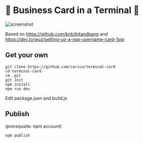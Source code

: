 # 🌊 Business Card in a Terminal 🌊 

![screenshot](https://cooper.nyc3.digitaloceanspaces.com/screenshots/termcard.jpeg)

Based on https://github.com/bnb/bitandbang and https://dev.to/wuz/setting-up-a-npx-username-card-1pip

## Get your own

```
git clone https://github.com/cerico/terminal-card
cd terminal-card
rm .git
git init
npm install
npm run dev
```

Edit package.json and build.js

## Publish

(prerequsite: npm account)

```
npm publish
```




